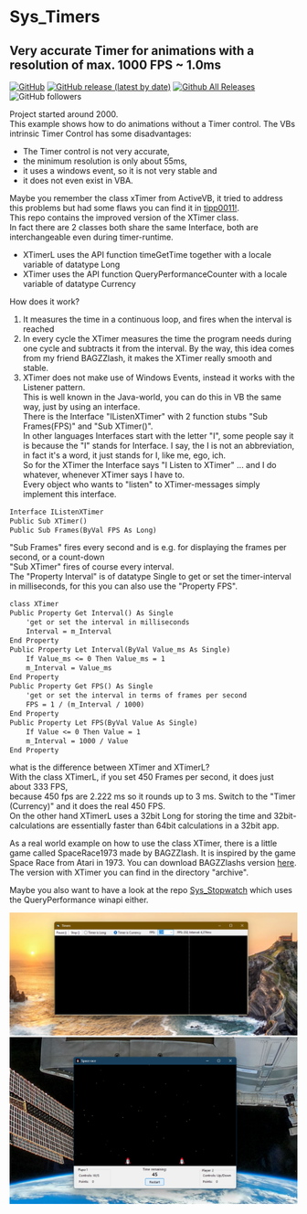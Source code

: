 # Sys_Timers  
## Very accurate Timer for animations with a resolution of max. 1000 FPS ~ 1.0ms  
  
[![GitHub](https://img.shields.io/github/license/OlimilO1402/Sys_Timers?style=plastic)](https://github.com/OlimilO1402/Sys_Timers/blob/master/LICENSE) 
[![GitHub release (latest by date)](https://img.shields.io/github/v/release/OlimilO1402/Sys_Timers?style=plastic)](https://github.com/OlimilO1402/Sys_Timers/releases/latest)
[![Github All Releases](https://img.shields.io/github/downloads/OlimilO1402/Sys_Timers/total.svg)](https://github.com/OlimilO1402/Sys_Timers/releases/download/v2025.4.25/Timers_v2025.4.25.zip)
![GitHub followers](https://img.shields.io/github/followers/OlimilO1402?style=social)


Project started around 2000.  
This example shows how to do animations without a Timer control. The VBs intrinsic Timer Control has some disadvantages:  
* The Timer control is not very accurate, 
* the minimum resolution is only about 55ms, 
* it uses a windows event, so it is not very stable and 
* it does not even exist in VBA.  
  
Maybe you remember the class xTimer from ActiveVB, it tried to address this problems but had some flaws you can find it in [tipp0011!](https://www.activevb.de/tipps/vb6tipps/tipp0011.html).  
This repo contains the improved version of the XTimer class.   
In fact there are 2 classes both share the same Interface, both are interchangeable even during timer-runtime.   
* XTimerL uses the API function timeGetTime together with a locale variable of datatype Long  
* XTimer  uses the API function QueryPerformanceCounter with a locale variable of datatype Currency  
    
How does it work?   
1. It measures the time in a continuous loop, and fires when the interval is reached 
1. In every cycle the XTimer measures the time the program needs during one cycle and subtracts it from the interval. 
   By the way, this idea comes from my friend BAGZZlash, it makes the XTimer really smooth and stable.  
2. XTimer does not make use of Windows Events, instead it works with the Listener pattern.  
This is well known in the Java-world, you can do this in VB the same way, just by using an interface.  
There is the Interface "IListenXTimer" with 2 function stubs "Sub Frames(FPS)" and "Sub XTimer()".    
In other languages Interfaces start with the letter "I", some people say it is because the "I" stands for Interface.
I say, the I is not an abbreviation, in fact it's a word, it just stands for I, like me, ego, ich.  
So for the XTimer the Interface says "I Listen to XTimer" ... and I do whatever, whenever XTimer says I have to.  
Every object who wants to "listen" to XTimer-messages simply implement this interface.

```vba
Interface IListenXTimer
Public Sub XTimer()
Public Sub Frames(ByVal FPS As Long)
```

"Sub Frames" fires every second and is e.g. for displaying the frames per second, or a count-down  
"Sub XTimer" fires of course every interval.  
The "Property Interval" is of datatype Single to get or set the timer-interval in milliseconds, for this you can also use the "Property FPS".  

```vba
class XTimer
Public Property Get Interval() As Single
    'get or set the interval in milliseconds
    Interval = m_Interval
End Property
Public Property Let Interval(ByVal Value_ms As Single)
    If Value_ms <= 0 Then Value_ms = 1
    m_Interval = Value_ms
End Property
Public Property Get FPS() As Single
    'get or set the interval in terms of frames per second
    FPS = 1 / (m_Interval / 1000)
End Property
Public Property Let FPS(ByVal Value As Single)
    If Value <= 0 Then Value = 1
    m_Interval = 1000 / Value
End Property
```
what is the difference between XTimer and XTimerL?  
With the class XTimerL, if you set 450 Frames per second, it does just about 333 FPS,   
because 450 fps are 2.222 ms so it rounds up to 3 ms. Switch to the "Timer (Currency)" and it does the real 450 FPS.  
On the other hand XTimerL uses a 32bit Long for storing the time and 32bit-calculations are essentially faster than 64bit calculations in a 32bit app.
  
As a real world example on how to use the class XTimer, there is a little game called SpaceRace1973 made by BAGZZlash. 
It is inspired by the game Space Race from Atari in 1973. You can download BAGZZlashs version [here](http://www.activevb.de/cgi-bin/upload/download.pl?id=3961). The version with XTimer you can find in the directory "archive".  
  
Maybe you also want to have a look at the repo [Sys_Stopwatch](https://github.com/OlimilO1402/Sys_StopWatch) which uses the QueryPerformance winapi either.  
  
![Timers Image](Resources/Timers.png "Timers Image")
![SpaceRace Image](Resources/SpaceRace.png "SpaceRace Image")
